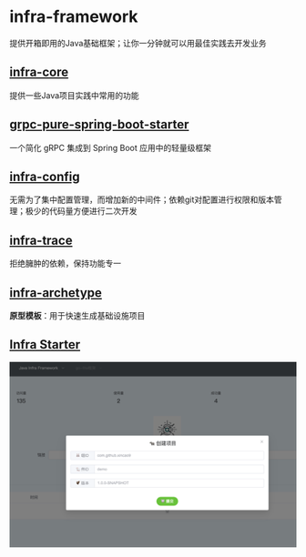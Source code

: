 # infra-framework

提供开箱即用的Java基础框架；让你一分钟就可以用最佳实践去开发业务

## [infra-core](https://github.com/xincao9/infra-framework/tree/main/infra-core)

提供一些Java项目实践中常用的功能

## [grpc-pure-spring-boot-starter](https://github.com/xincao9/grpc-pure-spring-boot-starter)

一个简化 gRPC 集成到 Spring Boot 应用中的轻量级框架

## [infra-config](https://github.com/xincao9/infra-framework/tree/main/infra-config)

无需为了集中配置管理，而增加新的中间件；依赖git对配置进行权限和版本管理；极少的代码量方便进行二次开发

## [infra-trace](https://github.com/xincao9/infra-framework/tree/main/infra-trace)

拒绝臃肿的依赖，保持功能专一

## [infra-archetype](https://github.com/xincao9/infra-archetype)

**原型模板**：用于快速生成基础设施项目

## [Infra Starter](https://golinks.fun/)

![infra-starter.png](infra-starter.png)